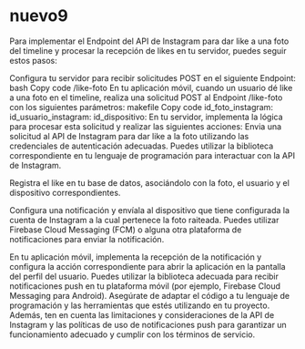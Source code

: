 # nuevo9
Para implementar el Endpoint del API de Instagram para dar like a una foto del timeline y procesar la recepción de likes en tu servidor, puedes seguir estos pasos:

Configura tu servidor para recibir solicitudes POST en el siguiente Endpoint:
bash
Copy code
/like-foto
En tu aplicación móvil, cuando un usuario dé like a una foto en el timeline, realiza una solicitud POST al Endpoint /like-foto con los siguientes parámetros:
makefile
Copy code
id_foto_instagram: <ID de la foto de Instagram>
id_usuario_instagram: <ID del usuario de Instagram>
id_dispositivo: <ID del dispositivo del usuario>
En tu servidor, implementa la lógica para procesar esta solicitud y realizar las siguientes acciones:
Envia una solicitud al API de Instagram para dar like a la foto utilizando las credenciales de autenticación adecuadas. Puedes utilizar la biblioteca correspondiente en tu lenguaje de programación para interactuar con la API de Instagram.

Registra el like en tu base de datos, asociándolo con la foto, el usuario y el dispositivo correspondientes.

Configura una notificación y envíala al dispositivo que tiene configurada la cuenta de Instagram a la cual pertenece la foto raiteada. Puedes utilizar Firebase Cloud Messaging (FCM) o alguna otra plataforma de notificaciones para enviar la notificación.

En tu aplicación móvil, implementa la recepción de la notificación y configura la acción correspondiente para abrir la aplicación en la pantalla del perfil del usuario. Puedes utilizar la biblioteca adecuada para recibir notificaciones push en tu plataforma móvil (por ejemplo, Firebase Cloud Messaging para Android).
Asegúrate de adaptar el código a tu lenguaje de programación y las herramientas que estés utilizando en tu proyecto. Además, ten en cuenta las limitaciones y consideraciones de la API de Instagram y las políticas de uso de notificaciones push para garantizar un funcionamiento adecuado y cumplir con los términos de servicio.




